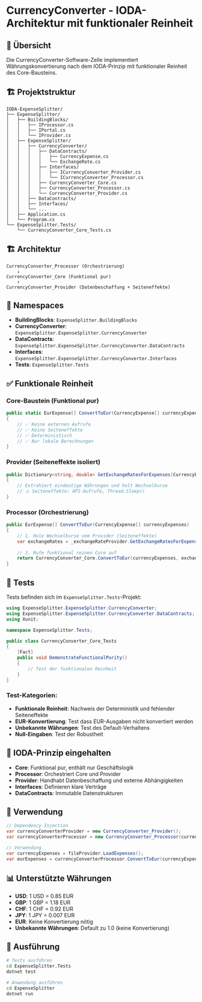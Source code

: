# CurrencyConverter - IODA-Architektur mit funktionaler Reinheit

## 🎯 Übersicht

Die CurrencyConverter-Software-Zelle implementiert Währungskonvertierung nach dem IODA-Prinzip mit funktionaler Reinheit des Core-Bausteins.

## 🏗️ Projektstruktur

```
IODA-ExpenseSplitter/
├── ExpenseSplitter/
│   ├── BuildingBlocks/
│   │   ├── IProcessor.cs
│   │   ├── IPortal.cs
│   │   └── IProvider.cs
│   ├── ExpenseSplitter/
│   │   ├── CurrencyConverter/
│   │   │   ├── DataContracts/
│   │   │   │   ├── CurrencyExpense.cs
│   │   │   │   └── ExchangeRate.cs
│   │   │   ├── Interfaces/
│   │   │   │   ├── ICurrencyConverter_Provider.cs
│   │   │   │   └── ICurrencyConverter_Processor.cs
│   │   │   ├── CurrencyConverter_Core.cs
│   │   │   ├── CurrencyConverter_Processor.cs
│   │   │   └── CurrencyConverter_Provider.cs
│   │   ├── DataContracts/
│   │   ├── Interfaces/
│   │   └── ...
│   ├── Application.cs
│   └── Program.cs
└── ExpenseSplitter.Tests/
    └── CurrencyConverter_Core_Tests.cs
```

## 🏗️ Architektur

```
CurrencyConverter_Processor (Orchestrierung)
    ↓
CurrencyConverter_Core (Funktional pur)
    ↑
CurrencyConverter_Provider (Datenbeschaffung + Seiteneffekte)
```

## 📁 Namespaces

- **BuildingBlocks**: `ExpenseSplitter.BuildingBlocks`
- **CurrencyConverter**: `ExpenseSplitter.ExpenseSplitter.CurrencyConverter`
- **DataContracts**: `ExpenseSplitter.ExpenseSplitter.CurrencyConverter.DataContracts`
- **Interfaces**: `ExpenseSplitter.ExpenseSplitter.CurrencyConverter.Interfaces`
- **Tests**: `ExpenseSplitter.Tests`

## ✅ Funktionale Reinheit

### Core-Baustein (Funktional pur)
```csharp
public static EurExpense[] ConvertToEur(CurrencyExpense[] currencyExpenses, Dictionary<string, double> exchangeRates)
{
    // ✅ Keine externen Aufrufe
    // ✅ Keine Seiteneffekte
    // ✅ Deterministisch
    // ✅ Nur lokale Berechnungen
}
```

### Provider (Seiteneffekte isoliert)
```csharp
public Dictionary<string, double> GetExchangeRatesForExpenses(CurrencyExpense[] currencyExpenses)
{
    // Extrahiert eindeutige Währungen und holt Wechselkurse
    // ⚠️ Seiteneffekte: API-Aufrufe, Thread.Sleep()
}
```

### Processor (Orchestrierung)
```csharp
public EurExpense[] ConvertToEur(CurrencyExpense[] currencyExpenses)
{
    // 1. Hole Wechselkurse vom Provider (Seiteneffekte)
    var exchangeRates = _exchangeRateProvider.GetExchangeRatesForExpenses(currencyExpenses);
    
    // 2. Rufe funktional reinen Core auf
    return CurrencyConverter_Core.ConvertToEur(currencyExpenses, exchangeRates);
}
```

## 🧪 Tests

Tests befinden sich im `ExpenseSplitter.Tests`-Projekt:

```csharp
using ExpenseSplitter.ExpenseSplitter.CurrencyConverter;
using ExpenseSplitter.ExpenseSplitter.CurrencyConverter.DataContracts;
using Xunit;

namespace ExpenseSplitter.Tests;

public class CurrencyConverter_Core_Tests
{
    [Fact]
    public void DemonstrateFunctionalPurity()
    {
        // Test der funktionalen Reinheit
    }
}
```

### Test-Kategorien:
- **Funktionale Reinheit**: Nachweis der Deterministik und fehlender Seiteneffekte
- **EUR-Konvertierung**: Test dass EUR-Ausgaben nicht konvertiert werden
- **Unbekannte Währungen**: Test des Default-Verhaltens
- **Null-Eingaben**: Test der Robustheit

## 🎯 IODA-Prinzip eingehalten

- **Core**: Funktional pur, enthält nur Geschäftslogik
- **Processor**: Orchestriert Core und Provider
- **Provider**: Handhabt Datenbeschaffung und externe Abhängigkeiten
- **Interfaces**: Definieren klare Verträge
- **DataContracts**: Immutable Datenstrukturen

## 🚀 Verwendung

```csharp
// Dependency Injection
var currencyConverterProvider = new CurrencyConverter_Provider();
var currencyConverterProcessor = new CurrencyConverter_Processor(currencyConverterProvider);

// Verwendung
var currencyExpenses = fileProvider.LoadExpenses();
var eurExpenses = currencyConverterProcessor.ConvertToEur(currencyExpenses);
```

## 📊 Unterstützte Währungen

- **USD**: 1 USD = 0.85 EUR
- **GBP**: 1 GBP = 1.18 EUR
- **CHF**: 1 CHF = 0.92 EUR
- **JPY**: 1 JPY = 0.007 EUR
- **EUR**: Keine Konvertierung nötig
- **Unbekannte Währungen**: Default zu 1.0 (keine Konvertierung)

## 🔧 Ausführung

```bash
# Tests ausführen
cd ExpenseSplitter.Tests
dotnet test

# Anwendung ausführen
cd ExpenseSplitter
dotnet run
``` 